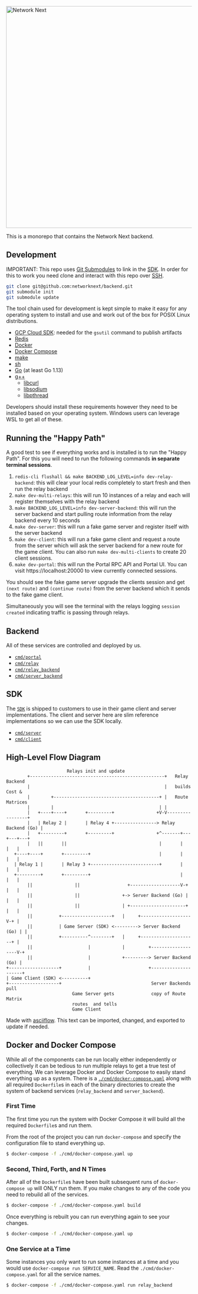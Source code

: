 <img src="https://static.wixstatic.com/media/799fd4_0512b6edaeea4017a35613b4c0e9fc0b~mv2.jpg/v1/fill/w_1200,h_140,al_c,q_80,usm_0.66_1.00_0.01/networknext_logo_colour_black_RGB_tightc.jpg" alt="Network Next" width="600"/>

<br>

This is a monorepo that contains the Network Next backend.

## Development

IMPORTANT: This repo uses [Git Submodules](https://git-scm.com/book/en/v2/Git-Tools-Submodules) to link in the [SDK](https://github.com/networknext/console). In order for this to work you need clone and interact with this repo over [SSH](https://help.github.com/en/github/authenticating-to-github/connecting-to-github-with-ssh).

```bash
git clone git@github.com:networknext/backend.git
git submodule init
git submodule update
```

The tool chain used for development is kept simple to make it easy for any operating system to install and use and work out of the box for POSIX Linux distributions.

- [GCP Cloud SDK](https://cloud.google.com/sdk/docs/quickstarts): needed for the `gsutil` command to publish artifacts
- [Redis](https://redis.io)
- [Docker](https://docs.docker.com/install/)
- [Docker Compose](https://docs.docker.com/compose/install/)
- [make](http://man7.org/linux/man-pages/man1/make.1.html)
- [sh](https://linux.die.net/man/1/sh)
- [Go](https://golang.org/dl/#stable) (at least Go 1.13)
- [g++](http://man7.org/linux/man-pages/man1/g++.1.html)
    - [libcurl](https://curl.haxx.se/libcurl/)
    - [libsodium](https://libsodium.gitbook.io)
    - [libpthread](https://www.gnu.org/software/hurd/libpthread.html)

Developers should install these requirements however they need to be installed based on your operating system. Windows users can leverage WSL to get all of these.

## Running the "Happy Path"

A good test to see if everything works and is installed is to run the "Happy Path". For this you will need to run the following commands **in separate terminal sessions**.

1. `redis-cli flushall && make BACKEND_LOG_LEVEL=info dev-relay-backend`: this will clear your local redis completely to start fresh and then run the relay backend
2. `make dev-multi-relays`: this will run 10 instances of a relay and each will register themselves with the relay backend
3. `make BACKEND_LOG_LEVEL=info dev-server-backend`: this will run the server backend and start pulling route information from the relay backend every 10 seconds
4. `make dev-server`: this will run a fake game server and register itself with the server backend
5. `make dev-client`: this will run a fake game client and request a route from the server which will ask the server backend for a new route for the game client. You can also run `make dev-multi-clients` to create 20 client sessions.
6. `make dev-portal`: this will run the Portal RPC API and Portal UI. You can visit https://localhost:20000 to view currently connected sessions.

You should see the fake game server upgrade the clients session and get `(next route)` and `(continue route)` from the server backend which it sends to the fake game client.

Simultaneously you will see the terminal with the relays logging `session created` indicating traffic is passing through relays.

## Backend

All of these services are controlled and deployed by us.

- [`cmd/portal`](cmd/portal)
- [`cmd/relay`](cmd/relay)
- [`cmd/relay_backend`](cmd/relay_backend)
- [`cmd/server_backend`](cmd/server_backend)

## SDK

The [`SDK`](./sdk) is shipped to customers to use in their game client and server implementations. The client and server here are slim reference implementations so we can use the SDK locally.

- [`cmd/server`](./cmd/server)
- [`cmd/client`](./cmd/client)

## High-Level Flow Diagram

```
                       Relays init and update
        +---------------------------------------------------+   Relay Backend
        |                                                   |   builds Cost &
        |        +----------------------------------------+ |   Route Matrices
        |        |                                        | |
        |   +----+----+       +---------+                +V-V-----------------+
        |   | Relay 2 |       | Relay 4 +----------------> Relay Backend (Go) |
        |   +---------+       +---------+                +^-------+---+---+---+
        |   ||       ||                                   |       |   |   |
   +----+----+       +---------+                          |       |   |   |
   | Relay 1 |       | Relay 3 +--------------------------+       |   |   |
   +---------+       +---------+                                  |   |   |
        ||                ||                  +-------------------V-+ |   |
        ||                ||                +-> Server Backend (Go) | |   |
        ||                ||                | +---------------------+ |   |
        ||          +-------------------+   |     +-------------------V-+ |
        ||          | Game Server (SDK) <---------> Server Backend (Go) | |
        ||          +----------^--------+   |     +---------------------+ |
        ||                     |            |         +-------------------V-+
        ||                     |            +---------> Server Backend (Go) |
+-------------------+          |                      +---------------------+
| Game Client (SDK) <----------+
+-------------------+                                  Server Backends pull
                         Game Server gets              copy of Route Matrix
                         routes  and tells
                         Game Client
```

Made with [asciiflow](http://asciiflow.com/). This text can be imported, changed, and exported to update if needed.

## Docker and Docker Compose

While all of the components can be run locally either independently or collectively it can be tedious to run multiple relays to get a true test of everything. We can leverage Docker and Docker Compose to easily stand everything up as a system. There is a [`./cmd/docker-compose.yaml`](./cmd/docker-compose.yaml) along with all required `Dockerfile`s in each of the binary directories to create the system of backend services (`relay_backend` and `server_backend`).

### First Time

The first time you run the system with Docker Compose it will build all the required `Dockerfile`s and run them.

From the root of the project you can run `docker-compose` and specify the configuration file to stand everything up.

```bash
$ docker-compose -f ./cmd/docker-compose.yaml up
```

### Second, Third, Forth, and N Times

After all of the `Dockerfile`s have been built subsequent runs of `docker-compose up` will ONLY run them. If you make changes to any of the code you need to rebuild all of the services.

```bash
$ docker-compose -f ./cmd/docker-compose.yaml build
```

Once everything is rebuilt you can run everything again to see your changes.

```bash
$ docker-compose -f ./cmd/docker-compose.yaml up
```

### One Service at a Time

Some instances you only want to run some instances at a time and you would use `docker-compose run SERVICE_NAME`. Read the `./cmd/docker-compose.yaml` for all the service names.

```bash
$ docker-compose -f ./cmd/docker-compose.yaml run relay_backend
```

